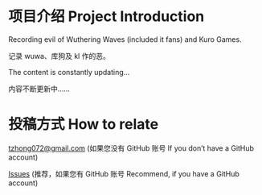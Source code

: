 # 项目介绍 Project Introduction

Recording evil of Wuthering Waves (included it fans) and Kuro Games.

记录 wuwa、库狗及 kl 作的恶。

The content is constantly updating...

内容不断更新中……

# 投稿方式 How to relate

tzhong072@gmail.com (如果您没有 GitHub 账号 If you don’t have a GitHub account)

[Issues](https://github.com/bxx-114514/iming-blog/issues) (推荐，如果您有 GitHub 账号 Recommend, if you have a GitHub account)
